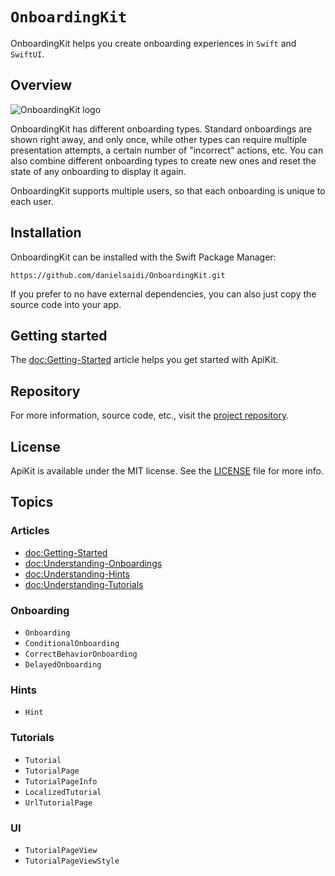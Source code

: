 # ``OnboardingKit``

OnboardingKit helps you create onboarding experiences in `Swift` and `SwiftUI`.



## Overview

![OnboardingKit logo](Logo.png)

OnboardingKit has different onboarding types. Standard onboardings are shown right away, and only once, while other types can require multiple presentation attempts, a certain number of "incorrect" actions, etc. You can also combine different onboarding types to create new ones and reset the state of any onboarding to display it again. 

OnboardingKit supports multiple users, so that each onboarding is unique to each user.



## Installation

OnboardingKit can be installed with the Swift Package Manager:

```
https://github.com/danielsaidi/OnboardingKit.git
```

If you prefer to no have external dependencies, you can also just copy the source code into your app.



## Getting started

The <doc:Getting-Started> article helps you get started with ApiKit.



## Repository

For more information, source code, etc., visit the [project repository][Repository].



## License

ApiKit is available under the MIT license. See the [LICENSE][License] file for more info.



## Topics

### Articles

- <doc:Getting-Started>
- <doc:Understanding-Onboardings>
- <doc:Understanding-Hints>
- <doc:Understanding-Tutorials>

### Onboarding

- ``Onboarding``
- ``ConditionalOnboarding``
- ``CorrectBehaviorOnboarding``
- ``DelayedOnboarding``

### Hints

- ``Hint``

### Tutorials

- ``Tutorial``
- ``TutorialPage``
- ``TutorialPageInfo``
- ``LocalizedTutorial``
- ``UrlTutorialPage``

### UI

- ``TutorialPageView``
- ``TutorialPageViewStyle``



[License]: https://github.com/danielsaidi/OnboardingKit/blob/master/LICENSE
[Repository]: https://github.com/danielsaidi/OnboardingKit
